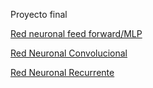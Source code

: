 Proyecto final

<a href="https://github.com/HectorMendia/StatisticalLearning2/blob/master/ProyectoFinal/Parte1.ipynb">Red neuronal feed forward/MLP</a>



<a href="https://github.com/HectorMendia/StatisticalLearning2/blob/master/ProyectoFinal/Parte2.ipynb">Red Neuronal Convolucional</a>




<a href="https://github.com/HectorMendia/StatisticalLearning2/blob/master/ProyectoFinal/Parte3.ipynb">Red Neuronal Recurrente</a>



